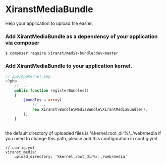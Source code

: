 # XiranstMediaBundle
Help your application to upload file easier.

### Add XirantMediaBundle as a dependency of your application via composer

```
$ composer require xiranst/media-bundle:dev-master
```

### Add XirantMediaBundle to your application kernel.

```php
// app/AppKernel.php
<?php
    // ...
    public function registerBundles()
    {
        $bundles = array(
            // ...
            new Xiranst\Bundle\MediaBundle\XirantMediaBundle(),
        );
    }
    
```
the default directory of uploaded files is 
    %kernel.root_dir%/../web/media
if you need to change this path, please add this configuration in config.yml

    // config.yml
    xiranst_media:
    	upload_directory: '%kernel.root_dir%/../web/media'